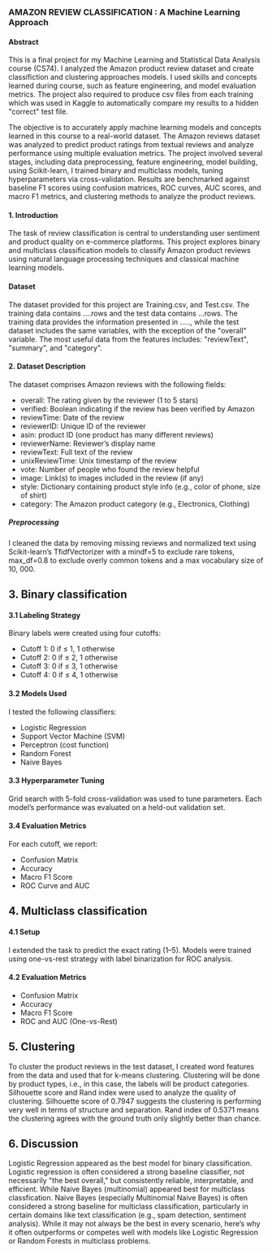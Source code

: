 ### AMAZON REVIEW CLASSIFICATION : A Machine Learning Approach

#### Abstract
This is a final project for my Machine Learning and Statistical Data Analysis course (CS74). I analyzed the Amazon product review dataset and create classifiction and clustering approaches models. I used skills and concepts learned during course, such as feature engineering, and model evaluation metrics. The project also required to produce csv files from each training which was used in Kaggle to automatically compare my results to a hidden "correct" test file.

The objective is to accurately apply machine learning models and concepts learned in this course to a real-world dataset. The Amazon reviews dataset was analyzed to predict product ratings from textual reviews and analyze performance using multiple evaluation metrics. The project involved several stages, including data preprocessing, feature engineering, model building, using Scikit-learn, I trained binary and multiclass models, tuning hyperparameters via cross-validation. Results are benchmarked against baseline F1 scores using confusion matrices, ROC curves, AUC scores, and macro F1 metrics, and clustering methods to analyze the product reviews.

#### 1.  Introduction
The task of review classification is central to understanding user sentiment and product quality on e-commerce platforms. This project explores binary and multiclass classification
models to classify Amazon product reviews using natural language processing techniques and classical machine learning models.

#### Dataset
The dataset provided for this project are Training.csv, and Test.csv. The training data contains ....rows and the test data contains ...rows. The training data provides the information presented in ....., while the test dataset includes the same variables, with the exception of the "overall" variable. The most useful data from the features includes: "reviewText", "summary", and "category".

#### 2.  Dataset Description
The dataset comprises Amazon reviews with the following fields:
* overall: The rating given by the reviewer (1 to 5 stars)
* verified: Boolean indicating if the review has been verified by Amazon
* reviewTime: Date of the review
* reviewerID: Unique ID of the reviewer
* asin: product ID (one product has many different reviews)
* reviewerName: Reviewer’s display name
* reviewText: Full text of the review
* unixReviewTime: Unix timestamp of the review
* vote: Number of people who found the review helpful
* image: Link(s) to images included in the review (if any)
* style: Dictionary containing product style info (e.g., color of phone, size of shirt)
* category: The Amazon product category (e.g., Electronics, Clothing)

##### Preprocessing
I cleaned the data by removing missing reviews and normalized text using Scikit-learn’s TfidfVectorizer with a mindf=5 to exclude rare tokens, max_df=0.8 to exclude overly common tokens and a max vocabulary size of 10, 000.

## 3. Binary classification

#### 3.1 Labeling Strategy
Binary labels were created using four cutoffs:
* Cutoff 1: 0 if ≤ 1, 1 otherwise
* Cutoff 2: 0 if ≤ 2, 1 otherwise
* Cutoff 3: 0 if ≤ 3, 1 otherwise
* Cutoff 4: 0 if ≤ 4, 1 otherwise

#### 3.2 Models Used
I tested the following classifiers:
* Logistic Regression
* Support Vector Machine (SVM)
* Perceptron (cost function)
* Random Forest
* Naive Bayes

#### 3.3 Hyperparameter Tuning
Grid search with 5-fold cross-validation was used to tune parameters. Each model’s performance was evaluated on a held-out validation set.

#### 3.4 Evaluation Metrics
For each cutoff, we report:
* Confusion Matrix
* Accuracy
* Macro F1 Score
* ROC Curve and AUC

## 4. Multiclass classification
#### 4.1 Setup
I extended the task to predict the exact rating (1–5). Models were trained using one-vs-rest
strategy with label binarization for ROC analysis.

#### 4.2 Evaluation Metrics
* Confusion Matrix
* Accuracy
* Macro F1 Score
* ROC and AUC (One-vs-Rest)

## 5. Clustering
To cluster the product reviews in the test dataset, I created word features from the data and used that for k-means clustering. Clustering will be done by product types, i.e., in this case, the labels will be product categories. Silhouette score and Rand index were used to analyze the quality of clustering. Silhouette score of 0.7947 suggests the clustering is performing very well in terms of structure and separation. Rand index of 0.5371 means the clustering agrees with the ground truth only slightly better than chance.

## 6. Discussion
Logistic Regression appeared as the best model for binary classification. Logistic regression is often considered a strong baseline classifier, not necessarily "the best overall," but consistently reliable, interpretable, and efficient. While Naive Bayes (multinomial) appeared best for multiclass classfication. Naive Bayes (especially Multinomial Naive Bayes) is often considered a strong baseline for multiclass classification, particularly in certain domains like text classification (e.g., spam detection, sentiment analysis). While it may not always be the best in every scenario, here’s why it often outperforms or competes well with models like Logistic Regression or Random Forests in multiclass problems.

